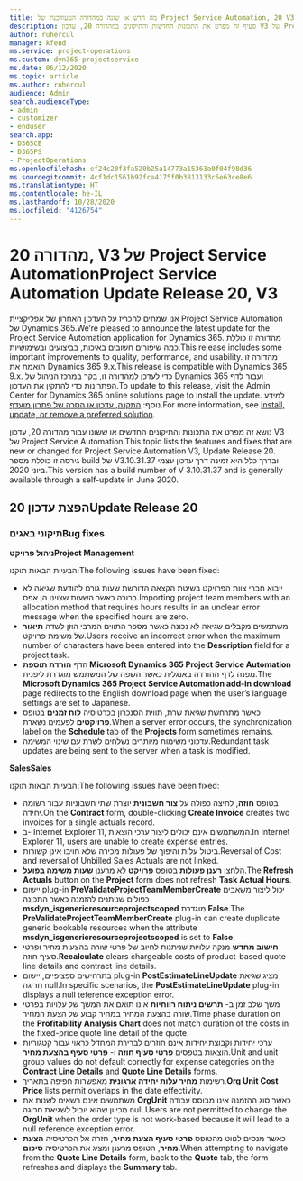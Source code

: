 ```yaml
---
title: מה חדש או שונה במהדורה המעודכנת של Project Service Automation, 20 V3
description: סעיף זה מפרט את התכונות החדשות והתיקונים במהדורה 20, עדכון V3 של Project Service Automation
author: ruhercul
manager: kfend
ms.service: project-operations
ms.custom: dyn365-projectservice
ms.date: 06/12/2020
ms.topic: article
ms.author: ruhercul
audience: Admin
search.audienceType:
- admin
- customizer
- enduser
search.app:
- D365CE
- D365PS
- ProjectOperations
ms.openlocfilehash: ef24c20f3fa520b25a14773a15363a0f04f98d36
ms.sourcegitcommit: 4cf1dc1561b92fca4175f0b3813133c5e63ce8e6
ms.translationtype: HT
ms.contentlocale: he-IL
ms.lasthandoff: 10/28/2020
ms.locfileid: "4126754"
---
```

# <a name="project-service-automation-update-release-20-v3"></a><span data-ttu-id="e85cf-103">מהדורה 20, V3 של Project Service Automation</span><span class="sxs-lookup"><span data-stu-id="e85cf-103">Project Service Automation Update Release 20, V3</span></span>

<span data-ttu-id="e85cf-104">אנו שמחים להכריז על העדכון האחרון של אפליקציית Project Service Automation של Dynamics 365.</span><span class="sxs-lookup"><span data-stu-id="e85cf-104">We’re pleased to announce the latest update for the Project Service Automation application for Dynamics 365.</span></span> <span data-ttu-id="e85cf-105">מהדורה זו כוללת כמה שיפורים חשובים באיכות, בביצועים ובשימושיות.</span><span class="sxs-lookup"><span data-stu-id="e85cf-105">This release includes some important improvements to quality, performance, and usability.</span></span> <span data-ttu-id="e85cf-106">מהדורה זו תואמת את Dynamics 365 9.x.</span><span class="sxs-lookup"><span data-stu-id="e85cf-106">This release is compatible with Dynamics 365 9.x.</span></span> <span data-ttu-id="e85cf-107">כדי לעדכן למהדורה זו, בקר במרכז הניהול של Dynamics 365 ועבור לדף הפתרונות כדי להתקין את העדכון.</span><span class="sxs-lookup"><span data-stu-id="e85cf-107">To update to this release, visit the Admin Center for Dynamics 365 online solutions page to install the update.</span></span> <span data-ttu-id="e85cf-108">למידע נוסף: [התקנה, עדכון או הסרה של פתרון מועדף](https://docs.microsoft.com/power-platform/admin/install-remove-preferred-solution).</span><span class="sxs-lookup"><span data-stu-id="e85cf-108">For more information, see [Install, update, or remove a preferred solution](https://docs.microsoft.com/power-platform/admin/install-remove-preferred-solution).</span></span>

<span data-ttu-id="e85cf-109">נושא זה מפרט את התכונות והתיקונים החדשים או ששונו עבור מהדורה 20, עדכון V3 של Project Service Automation.</span><span class="sxs-lookup"><span data-stu-id="e85cf-109">This topic lists the features and fixes that are new or changed for Project Service Automation V3, Update Release 20.</span></span> <span data-ttu-id="e85cf-110">גירסה זו כוללת מספר build של V3.10.31.37 ובדרך כלל היא זמינה דרך עדכון עצמי ביוני 2020.</span><span class="sxs-lookup"><span data-stu-id="e85cf-110">This version has a build number of V 3.10.31.37 and is generally available through a self-update in June 2020.</span></span>

## <a name="update-release-20"></a><span data-ttu-id="e85cf-111">הפצת עדכון 20</span><span class="sxs-lookup"><span data-stu-id="e85cf-111">Update Release 20</span></span>

### <a name="bug-fixes"></a><span data-ttu-id="e85cf-112">תיקוני באגים</span><span class="sxs-lookup"><span data-stu-id="e85cf-112">Bug fixes</span></span>

<span data-ttu-id="e85cf-113">**ניהול פרויקט**</span><span class="sxs-lookup"><span data-stu-id="e85cf-113">**Project Management**</span></span>

<span data-ttu-id="e85cf-114">הבעיות הבאות תוקנו:</span><span class="sxs-lookup"><span data-stu-id="e85cf-114">The following issues have been fixed:</span></span>

- <span data-ttu-id="e85cf-115">ייבוא חברי צוות הפרויקט בשיטת הקצאה הדורשת שעות גורם להודעת שגיאה לא ברורה כאשר השעות שצוינו הן אפס.</span><span class="sxs-lookup"><span data-stu-id="e85cf-115">Importing project team members with an allocation method that requires hours results in an unclear error message when the specified hours are zero.</span></span>
- <span data-ttu-id="e85cf-116">משתמשים מקבלים שגיאה לא נכונה כאשר מספר התווים המרבי הוזן לשדה **תיאור** של משימת פרויקט.</span><span class="sxs-lookup"><span data-stu-id="e85cf-116">Users receive an incorrect error when the maximum number of characters have been entered into the **Description** field for a project task.</span></span>
- <span data-ttu-id="e85cf-117">הדף **הורדת תוספת Microsoft Dynamics 365 Project Service Automation** מפנה לדף ההורדה באנגלית כאשר השפה של המשתמש מוגדרת ליפנית.</span><span class="sxs-lookup"><span data-stu-id="e85cf-117">The **Microsoft Dynamics 365 Project Service Automation add-in download** page redirects to the English download page when the user’s language settings are set to Japanese.</span></span>
- <span data-ttu-id="e85cf-118">כאשר מתרחשת שגיאת שרת, תווית הסנכרון בכרטיסיה **לוח זמנים** בטופס **פרויקטים** לפעמים נשארת.</span><span class="sxs-lookup"><span data-stu-id="e85cf-118">When a server error occurs, the synchronization label on the **Schedule** tab of the **Projects** form sometimes remains.</span></span>
- <span data-ttu-id="e85cf-119">עדכוני משימות מיותרים נשלחים לשרת עם שינוי המשימה.</span><span class="sxs-lookup"><span data-stu-id="e85cf-119">Redundant task updates are being sent to the server when a task is modified.</span></span>

<span data-ttu-id="e85cf-120">**Sales**</span><span class="sxs-lookup"><span data-stu-id="e85cf-120">**Sales**</span></span>

<span data-ttu-id="e85cf-121">הבעיות הבאות תוקנו:</span><span class="sxs-lookup"><span data-stu-id="e85cf-121">The following issues have been fixed:</span></span>

- <span data-ttu-id="e85cf-122">בטופס **חוזה**, לחיצה כפולה על **צור חשבונית** יוצרת שתי חשבוניות עבור רשומה יחידה.</span><span class="sxs-lookup"><span data-stu-id="e85cf-122">On the **Contract** form, double-clicking **Create Invoice** creates two invoices for a single actuals record.</span></span>
- <span data-ttu-id="e85cf-123">ב- Internet Explorer 11, המשתמשים אינם יכולים ליצור ערכי הוצאות.</span><span class="sxs-lookup"><span data-stu-id="e85cf-123">In Internet Explorer 11, users are unable to create expense entries.</span></span>
- <span data-ttu-id="e85cf-124">ביטול עלות והיפוך של פעולות מכירה שלא חויבו אינן קשורות.</span><span class="sxs-lookup"><span data-stu-id="e85cf-124">Reversal of Cost and reversal of Unbilled Sales Actuals are not linked.</span></span>
- <span data-ttu-id="e85cf-125">הלחצן **רענן פעולות** בטופס **פרויקט** לא מרענן **שעות משימה בפועל**.</span><span class="sxs-lookup"><span data-stu-id="e85cf-125">The **Refresh Actuals** button on the **Project** form does not refresh **Task Actual Hours**.</span></span>
- <span data-ttu-id="e85cf-126">יישום plug-in **PreValidateProjectTeamMemberCreate** יכול ליצור משאבים כפולים שניתנים להזמנה כאשר התכונה **msdyn_isgenericresourceprojectscoped** מוגדרת **False**.</span><span class="sxs-lookup"><span data-stu-id="e85cf-126">The **PreValidateProjectTeamMemberCreate** plug-in can create duplicate generic bookable resources when the attribute **msdyn_isgenericresourceprojectscoped** is set to **False**.</span></span>
- <span data-ttu-id="e85cf-127">**חישוב מחדש** מנקה עלויות שניתנות לחיוב של פרטי שורה בהצעות מחיר ופרטי סעיף חוזה.</span><span class="sxs-lookup"><span data-stu-id="e85cf-127">**Recalculate** clears chargeable costs of product-based quote line details and contract line details.</span></span>
- <span data-ttu-id="e85cf-128">בתרחישים ספציפיים, יישום plug-in **PostEstimateLineUpdate** מציג שגיאת חריגה null.</span><span class="sxs-lookup"><span data-stu-id="e85cf-128">In specific scenarios, the **PostEstimateLineUpdate** plug-in displays a null teference exception error.</span></span>
- <span data-ttu-id="e85cf-129">משך שלב זמן ב- **תרשים ניתוח רווחיות** אינו תואם את המשך של עלויות בפרטי שורה בהצעת המחיר במחיר קבוע של הצעת המחיר.</span><span class="sxs-lookup"><span data-stu-id="e85cf-129">Time phase duration on the **Profitability Analysis Chart** does not match duration of the costs in the fixed-price quote line detail of the quote.</span></span>
- <span data-ttu-id="e85cf-130">ערכי יחידות וקבוצת יחידות אינם חוזרים לברירת המחדל כראוי עבור קטגוריות הוצאות בטפסים **פרטי סעיף חוזה** ו- **פרטי סעיף בהצעת מחיר**.</span><span class="sxs-lookup"><span data-stu-id="e85cf-130">Unit and unit group values do not default correctly for expense categories on the **Contract Line Details** and **Quote Line Details** forms.</span></span>
- <span data-ttu-id="e85cf-131">רשימות **מחיר עלות יחידה ארגונית** מאפשרות חפיפה בתאריך.</span><span class="sxs-lookup"><span data-stu-id="e85cf-131">**Org Unit Cost Price** lists permit overlaps in the date effectivity.</span></span>
- <span data-ttu-id="e85cf-132">משתמשים אינם רשאים לשנות את **OrgUnit** כאשר סוג ההזמנה אינו מבוסס עבודה מכיוון שהוא יוביל לשגיאת חריגה null.</span><span class="sxs-lookup"><span data-stu-id="e85cf-132">Users are not permitted to change the **OrgUnit** when the order type is not work-based because it will lead to a null reference exception error.</span></span>
- <span data-ttu-id="e85cf-133">כאשר מנסים לנווט מהטופס **פרטי סעיף הצעת מחיר**, חזרה אל הכרטיסיה **הצעת מחיר**, הטופס מרענן ומציג את הכרטיסיה **סיכום**.</span><span class="sxs-lookup"><span data-stu-id="e85cf-133">When attempting to navigate from the **Quote Line Details** form, back to the **Quote** tab, the form refreshes and displays the **Summary** tab.</span></span>

